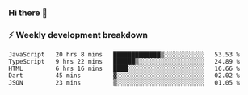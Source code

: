 ### Hi there 👋

### ⚡ Weekly development breakdown
<!--START_SECTION:waka-->
```text
JavaScript   20 hrs 8 mins   █████████████▒░░░░░░░░░░░   53.53 % 
TypeScript   9 hrs 22 mins   ██████▒░░░░░░░░░░░░░░░░░░   24.89 % 
HTML         6 hrs 16 mins   ████░░░░░░░░░░░░░░░░░░░░░   16.66 % 
Dart         45 mins         ▓░░░░░░░░░░░░░░░░░░░░░░░░   02.02 % 
JSON         23 mins         ▒░░░░░░░░░░░░░░░░░░░░░░░░   01.05 % 
```
<!--END_SECTION:waka-->
<!--
**MarceloWis/MarceloWis** is a ✨ _special_ ✨ repository because its `README.md` (this file) appears on your GitHub profile.

Here are some ideas to get you started:

- 🔭 I’m currently working on ...
- 🌱 I’m currently learning ...
- 👯 I’m looking to collaborate on ...
- 🤔 I’m looking for help with ...
- 💬 Ask me about ...
- 📫 How to reach me: ...
- 😄 Pronouns: ...
- ⚡ Fun fact: ...
-->

